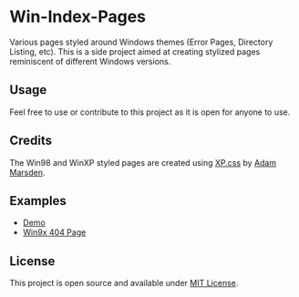 # Win-Index-Pages

Various pages styled around Windows themes (Error Pages, Directory Listing, etc). This is a side project aimed at creating stylized pages reminiscent of different Windows versions.

## Usage

Feel free to use or contribute to this project as it is open for anyone to use.

## Credits

The Win98 and WinXP styled pages are created using [XP.css](https://botoxparty.github.io/XP.css/) by [Adam Marsden](https://github.com/botoxparty).

## Examples

- [Demo](https://cdn.cardiacar.rest/error-pages/) 
- [Win9x 404 Page](https://cdn.cardiacar.rest/error-pages/404.html)

## License

This project is open source and available under [MIT License](LICENSE).
